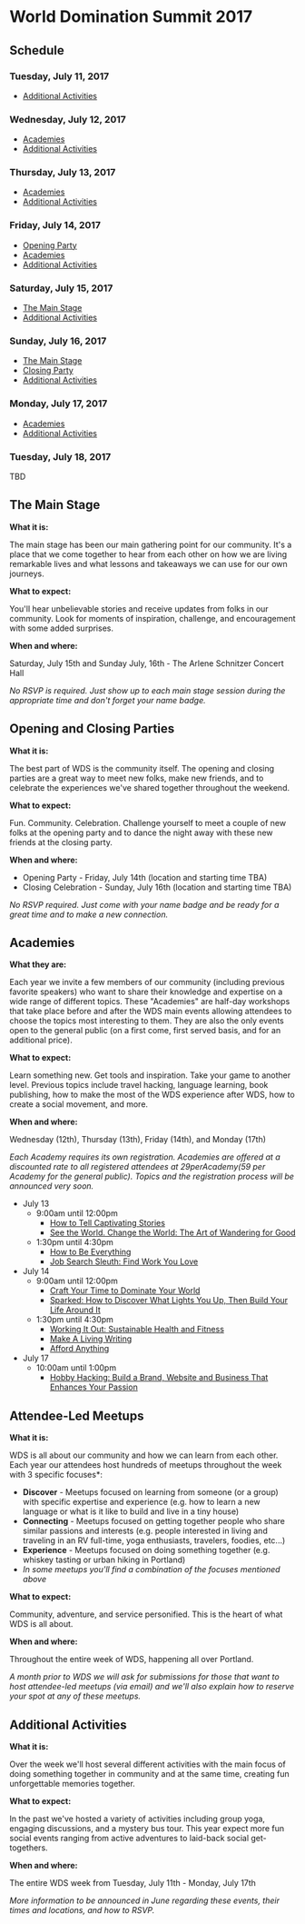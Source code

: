# World Domination Summit 2017

## Schedule

### Tuesday, July 11, 2017

* [Additional Activities](#additionalactivities)

### Wednesday, July 12, 2017

* [Academies](#academies)
* [Additional Activities](#additionalactivities)

### Thursday, July 13, 2017

* [Academies](#academies)
* [Additional Activities](#additionalactivities)

### Friday, July 14, 2017

* [Opening Party](#parties)
* [Academies](#academies)
* [Additional Activities](#additionalactivities)

### Saturday, July 15, 2017

* [The Main Stage](#mainstage)
* [Additional Activities](#additionalactivities)

### Sunday, July 16, 2017

* [The Main Stage](#mainstage)
* [Closing Party](#parties)
* [Additional Activities](#additionalactivities)

### Monday, July 17, 2017

* [Academies](#academies)
* [Additional Activities](#additionalactivities)

### Tuesday, July 18, 2017

TBD

## <a name="mainstage"></a>The Main Stage

**What it is:**

The main stage has been our main gathering point for our community. It's a place that we come together to hear from each other on how we are living remarkable lives and what lessons and takeaways we can use for our own journeys.

**What to expect:**

You'll hear unbelievable stories and receive updates from folks in our community. Look for moments of inspiration, challenge, and encouragement with some added surprises.

**When and where:**

Saturday, July 15th and Sunday July, 16th - The Arlene Schnitzer Concert Hall

_No RSVP is required. Just show up to each main stage session during the appropriate time and don't forget your name badge._

## <a name="parties"></a>Opening and Closing Parties

**What it is:**

The best part of WDS is the community itself. The opening and closing parties are a great way to meet new folks, make new friends, and to celebrate the experiences we've shared together throughout the weekend.

**What to expect:**

Fun. Community. Celebration. Challenge yourself to meet a couple of new folks at the opening party and to dance the night away with these new friends at the closing party.

**When and where:**

* Opening Party - Friday, July 14th (location and starting time TBA)
* Closing Celebration - Sunday, July 16th (location and starting time TBA)

_No RSVP required. Just come with your name badge and be ready for a great time and to make a new connection._

## <a name="academies"></a>Academies

**What they are:**

Each year we invite a few members of our community (including previous favorite speakers) who want to share their knowledge and expertise on a wide range of different topics. These "Academies" are half-day workshops that take place before and after the WDS main events allowing attendees to choose the topics most interesting to them. They are also the only events open to the general public (on a first come, first served basis, and for an additional price).

**What to expect:**

Learn something new. Get tools and inspiration. Take your game to another level. Previous topics include travel hacking, language learning, book publishing, how to make the most of the WDS experience after WDS, how to create a social movement, and more.

**When and where:**

Wednesday (12th), Thursday (13th), Friday (14th), and Monday (17th)

_Each Academy requires its own registration. Academies are offered at a discounted rate to all registered attendees at $29 per Academy ($59 per Academy for the general public). Topics and the registration process will be announced very soon._

* July 13
  * 9:00am until 12:00pm
    * [How to Tell Captivating Stories](https://worlddominationsummit.com/academy/how-to-tell-captivating-stories)
    * [See the World. Change the World: The Art of Wandering for Good](https://worlddominationsummit.com/academy/see-the-world-change-the-world)
  * 1:30pm until 4:30pm
    * [How to Be Everything](https://worlddominationsummit.com/academy/how-to-be-everything)
    * [Job Search Sleuth: Find Work You Love](https://worlddominationsummit.com/academy/find-work-that-matters)
* July 14
  * 9:00am until 12:00pm
    * [Craft Your Time to Dominate Your World](https://worlddominationsummit.com/academy/craft-your-time-to-dominate-your-world)
    * [Sparked: How to Discover What Lights You Up, Then Build Your Life Around It](https://worlddominationsummit.com/academy/sparked)
  * 1:30pm until 4:30pm
    * [Working It Out: Sustainable Health and Fitness](https://worlddominationsummit.com/academy/working-it-out-sustainable-health-and-fitness)
    * [Make A Living Writing](https://worlddominationsummit.com/academy/make-a-living-writing)
    * [Afford Anything](https://worlddominationsummit.com/academy/afford-anything)
* July 17
  * 10:00am until 1:00pm
    * [Hobby Hacking: Build a Brand, Website and Business That Enhances Your Passion](https://worlddominationsummit.com/academy/hobby-hacking)

## <a name="attendeeledmeetups"></a>Attendee-Led Meetups

**What it is:**

WDS is all about our community and how we can learn from each other. Each year our attendees host hundreds of meetups throughout the week with 3 specific focuses*:

* **Discover** - Meetups focused on learning from someone (or a group) with specific expertise and experience (e.g. how to learn a new language or what is it like to build and live in a tiny house)
* **Connecting** - Meetups focused on getting together people who share similar passions and interests (e.g. people interested in living and traveling in an RV full-time, yoga enthusiasts, travelers, foodies, etc...)
* **Experience** - Meetups focused on doing something together (e.g. whiskey tasting or urban hiking in Portland)
* _In some meetups you'll find a combination of the focuses mentioned above_

**What to expect:**

Community, adventure, and service personified. This is the heart of what WDS is all about.

**When and where:**

Throughout the entire week of WDS, happening all over Portland.

_A month prior to WDS we will ask for submissions for those that want to host attendee-led meetups (via email) and we'll also explain how to reserve your spot at any of these meetups._

## <a name="additionalactivities"></a>Additional Activities

**What it is:**

Over the week we'll host several different activities with the main focus of doing something together in community and at the same time, creating fun unforgettable memories together.

**What to expect:**

In the past we've hosted a variety of activities including group yoga, engaging discussions, and a mystery bus tour. This year expect more fun social events ranging from active adventures to laid-back social get-togethers.

**When and where:**

The entire WDS week from Tuesday, July 11th - Monday, July 17th

_More information to be announced in June regarding these events, their times and locations, and how to RSVP._
